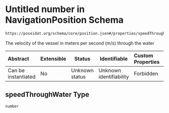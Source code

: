 # Untitled number in NavigationPosition Schema

```txt
https://poseidat.org/schema/core/position.json#/properties/speedThroughWater
```

The velocity of the vessel in meters per second (m/s) through the water


| Abstract            | Extensible | Status         | Identifiable            | Custom Properties | Additional Properties | Access Restrictions | Defined In                                                           |
| :------------------ | ---------- | -------------- | ----------------------- | :---------------- | --------------------- | ------------------- | -------------------------------------------------------------------- |
| Can be instantiated | No         | Unknown status | Unknown identifiability | Forbidden         | Allowed               | none                | [position.json\*](schemas/core/position.json "open original schema") |

## speedThroughWater Type

`number`
